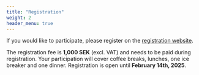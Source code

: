 ```yaml
---
title: "Registration"
weight: 2
header_menu: true
---
```


If you would like to participate, please register on the [registration website]().

The registration fee is **1,000 SEK** (excl. VAT) and needs to be paid during registration. Your participation will cover coffee breaks, lunches, one ice breaker and one dinner. Registration is open until **February 14th, 2025**.  

